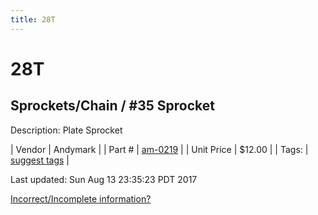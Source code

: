 ```yaml
---
title: 28T
---
```


# 28T
## Sprockets/Chain / #35 Sprocket
Description: 	Plate Sprocket 

| Vendor | Andymark | 
| Part # | [am-0219](http://www.andymark.com/Sprocket-p/am-0219.htm) | 
| Unit Price | $12.00 | 
| Tags: | [suggest tags](https://docs.google.com/forms/d/e/1FAIpQLSeWyY8v3RgOty-MyWmh9U0iivNYN_molChYyS-0U-o-kOAv_g/viewform) | 

Last updated: Sun Aug 13 23:35:23 PDT 2017

 [Incorrect/Incomplete information?](https://docs.google.com/forms/d/e/1FAIpQLSeWyY8v3RgOty-MyWmh9U0iivNYN_molChYyS-0U-o-kOAv_g/viewform)